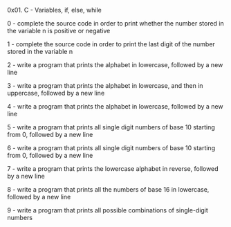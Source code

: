 0x01. C - Variables, if, else, while



0 - complete the source code in order to print whether the number stored in the variable n is positive or negative



1 - complete the source code in order to print the last digit of the number stored in the variable n



2 - write a program that prints the alphabet in lowercase, followed by a new line



3 - write a program that prints the alphabet in lowercase, and then in uppercase, followed by a new line



4 - write a program that prints the alphabet in lowercase, followed by a new line



5 - write a program that prints all single digit numbers of base 10 starting from 0, followed by a new line



6 - write a program that prints all single digit numbers of base 10 starting from 0, followed by a new line



7 - write a program that prints the lowercase alphabet in reverse, followed by a new line



8 - write a program that prints all the numbers of base 16 in lowercase, followed by a new line



9 - write a program that prints all possible combinations of single-digit numbers
